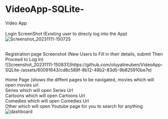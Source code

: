 # VideoApp-SQLite-

Video App
<br>
<br>
Login ScreenShot (Existing user to direcly log into the App) <br>
![Screenshot_20231111-150725](https://github.com/oluyalireuben/VideoApp-SQLite-/assets/60091643/2caa0237-341d-449e-b4e1-fc73906e9aad)

<br>
Registration page Screenshot (New Users to Fill in their details, submit Then Proceed to Log In)<br>
![Screenshot_20231111-150831](https://github.com/oluyalireuben/VideoApp-SQLite-/assets/60091643/cd8c589f-8b12-49b2-83d5-9b825910be7e)

<br>

Home Page (shows the diffent pages to be navigated, movies which will open movies url  <br>
                                                    Series which will open Series Url  <br>
                                                    Cartoons which will open Cartoons Url  <br>
                                                    Comedies which will open Comedies Url  <br>
                                                    Other which will open Youtube page for you to search for anything  <br>
![dashboard](https://github.com/oluyalireuben/VideoApp-SQLite-/assets/60091643/0b0d4ea0-9e4e-481c-834e-06d028271b42)





